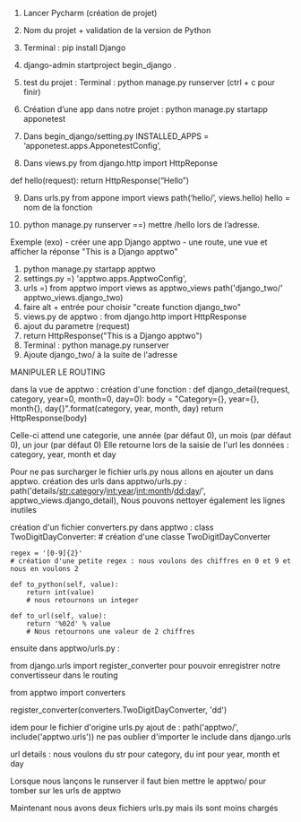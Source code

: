1) Lancer Pycharm (création de projet)
2) Nom du projet + validation de la version de Python

3) Terminal : pip install Django
4) django-admin startproject begin_django . 

5) test du projet : Terminal : python manage.py runserver (ctrl + c pour finir)

6) Création d’une app dans notre projet : python manage.py startapp apponetest

7) Dans begin_django/setting.py
INSTALLED_APPS = ‘apponetest.apps.ApponetestConfig’,

8) Dans views.py
from django.http import HttpReponse

def hello(request):
	return HttpResponse(“Hello”)

9) Dans urls.py
from appone import views
path(‘hello/’, views.hello)      hello = nom de la fonction

10) python manage.py runserver ==) mettre /hello lors de l’adresse.

Exemple (exo)
    - créer une app Django apptwo 
    - une route, une vue et afficher la réponse "This is a Django apptwo"
    
1) python manage.py startapp apptwo
2) settings.py =) 'apptwo.apps.ApptwoConfig',
3) urls =) from apptwo import views as apptwo_views
           path('django_two/' apptwo_views.django_two)
4) faire alt + entrée pour choisir "create function django_two"
5) views.py de apptwo : from django.http import HttpResponse
6) ajout du parametre (request)
7) return HttpResponse("This is a Django apptwo")
8) Terminal : python manage.py runserver
9) Ajoute django_two/ à la suite de l'adresse

MANIPULER LE ROUTING

dans la vue de apptwo : création d'une fonction : 
def django_detail(request, category, year=0, month=0, day=0):
    body = "Category={}, year={}, month{}, day{}".format(category, year, month, day)
    return HttpResponse(body)
    
Celle-ci attend une categorie, une année (par défaut 0), un mois (par défaut 0), un jour (par défaut 0)
Elle retourne lors de la saisie de l'url les données : category, year, month et day

Pour ne pas surcharger le fichier urls.py nous allons en ajouter un dans apptwo. 
création des urls dans apptwo/urls.py :     
path('details/<str:category>/<int:year>/<int:month>/<dd:day>/', apptwo_views.django_detail),
Nous pouvons nettoyer également les lignes inutiles

création d'un fichier converters.py dans apptwo :
class TwoDigitDayConverter:
    # création d'une classe TwoDigitDayConverter

    regex = '[0-9]{2}'
    # création d'une petite regex : nous voulons des chiffres en 0 et 9 et nous en voulons 2

    def to_python(self, value):
        return int(value)
        # nous retournons un integer

    def to_url(self, value):
        return '%02d' % value
        # Nous retournons une valeur de 2 chiffres


ensuite dans apptwo/urls.py :

from django.urls import register_converter
pour pouvoir enregistrer notre convertisseur dans le routing

from apptwo import converters

register_converter(converters.TwoDigitDayConverter, 'dd')



idem pour le fichier d'origine urls.py 
ajout de : path('apptwo/', include('apptwo.urls'))
ne pas oublier d'importer le include dans django.urls


url details : nous voulons du str pour category, du int pour year, month et day

Lorsque nous lançons le runserver il faut bien mettre le apptwo/ pour tomber sur les urls de apptwo

Maintenant nous avons deux fichiers urls.py mais ils sont moins chargés


